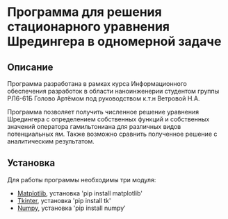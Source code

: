# Программа для решения стационарного уравнения Шредингера в одномерной задаче
## Описание
Программа разработана в рамках курса Информационного обеспечения разработок в области наноинженерии студентом группы РЛ6-61Б Голово Артёмом под руководством к.т.н Ветровой Н.А.

Программа позволяет получить численное решение уравнения Шредингера с определением собственных функций и собственных значений оператора гамильтониана для различных видов потенциальных ям. Также возможно сравнить полученное решение с аналитическим результатом.
## Установка
Для работы программы необходимы три модуля:
- [Matplotlib](https://github.com/matplotlib/matplotlib), установка 'pip install matplotlib'
- [Tkinter](https://docs.python.org/3/library/tkinter.html), установка 'pip install tk'
- [Numpy](https://github.com/numpy/numpy), установка 'pip install numpy'
